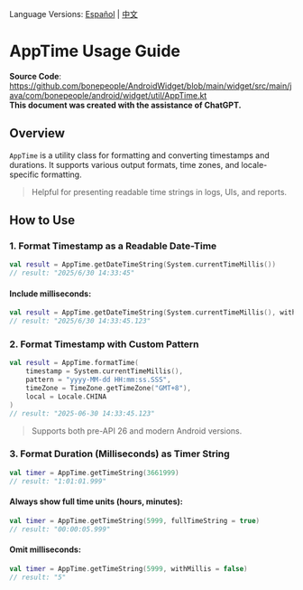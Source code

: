 Language Versions: [Español](./README.es-ES.md) | [中文](./README.zh-CN.md)

# AppTime Usage Guide

**Source Code**: https://github.com/bonepeople/AndroidWidget/blob/main/widget/src/main/java/com/bonepeople/android/widget/util/AppTime.kt  
**This document was created with the assistance of ChatGPT.**

## Overview

`AppTime` is a utility class for formatting and converting timestamps and durations. It supports various output formats, time zones, and locale-specific formatting.

> Helpful for presenting readable time strings in logs, UIs, and reports.

## How to Use

### 1. Format Timestamp as a Readable Date-Time

```kotlin
val result = AppTime.getDateTimeString(System.currentTimeMillis())
// result: "2025/6/30 14:33:45"
```

#### Include milliseconds:

```kotlin
val result = AppTime.getDateTimeString(System.currentTimeMillis(), withMillis = true)
// result: "2025/6/30 14:33:45.123"
```

### 2. Format Timestamp with Custom Pattern

```kotlin
val result = AppTime.formatTime(
    timestamp = System.currentTimeMillis(),
    pattern = "yyyy-MM-dd HH:mm:ss.SSS",
    timeZone = TimeZone.getTimeZone("GMT+8"),
    local = Locale.CHINA
)
// result: "2025-06-30 14:33:45.123"
```

> Supports both pre-API 26 and modern Android versions.

### 3. Format Duration (Milliseconds) as Timer String

```kotlin
val timer = AppTime.getTimeString(3661999)
// result: "1:01:01.999"
```

#### Always show full time units (hours, minutes):

```kotlin
val timer = AppTime.getTimeString(5999, fullTimeString = true)
// result: "00:00:05.999"
```

#### Omit milliseconds:

```kotlin
val timer = AppTime.getTimeString(5999, withMillis = false)
// result: "5"
```